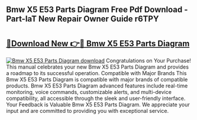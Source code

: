## Bmw X5 E53 Parts Diagram Free Pdf Download - Part-IaT New Repair Owner Guide r6TPY

# <h2><a href="http://dfuhc6y.blite.top/?on=Bmw+X5+E53+Parts+Diagram">🔗Download New 👉🔴 Bmw X5 E53 Parts Diagram</a></h2>

[![Bmw X5 E53 Parts Diagram download](https://i.imgur.com/lujVjoI.png)](http://dfuhc6y.blite.top/?on=Bmw+X5+E53+Parts+Diagram)
Congratulations on Your Purchase! This manual celebrates your new Bmw X5 E53 Parts Diagram and provides a roadmap to its successful operation. Compatible with Major Brands This Bmw X5 E53 Parts Diagram is compatible with major brands of compatible products. Bmw X5 E53 Parts Diagram advanced features include real-time monitoring, voice commands, customizable alerts, and multi-device compatibility, all accessible through the sleek and user-friendly interface. Your Feedback is Valuable Bmw X5 E53 Parts Diagram. We appreciate your input and are committed to providing you with exceptional service.
